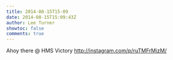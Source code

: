```yaml
---
title: 2014-08-15T15-09
date: 2014-08-15T15:09:43Z
author: Lee Turner
showtoc: false
comments: true
---
```


Ahoy there @ HMS Victory http://instagram.com/p/ruTMFrMizM/

